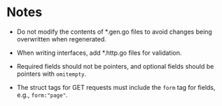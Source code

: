 # Notes

- Do not modify the contents of *.gen.go files to avoid changes being overwritten when regenerated.

- When writing interfaces, add *.http.go files for validation.

- Required fields should not be pointers, and optional fields should be pointers with `omitempty`.

- The struct tags for GET requests must include the `form` tag for fields, e.g., `form:"page"`.
